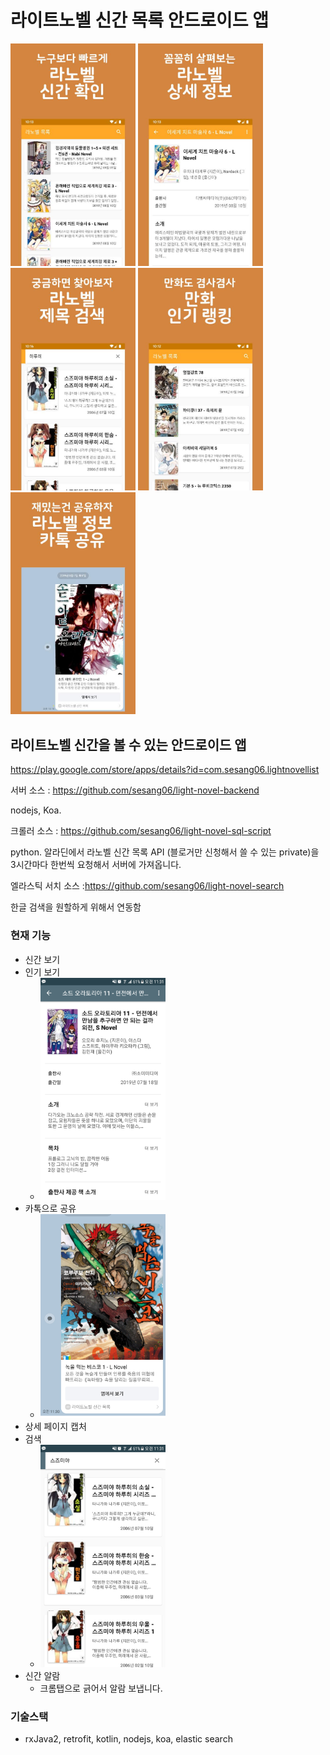 # 라이트노벨 신간 목록 안드로이드 앱

<img src="/screenshot/1.jpg" width="200"> <img src="/screenshot/2.jpg" width="200"> <img src="/screenshot/3.jpg" width="200"> <img src="/screenshot/4.jpg" width="200"> <img src="/screenshot/5.jpg" width="200">

## 라이트노벨 신간을 볼 수 있는 안드로이드 앱

https://play.google.com/store/apps/details?id=com.sesang06.lightnovellist




서버 소스 : https://github.com/sesang06/light-novel-backend

nodejs, Koa.

크롤러 소스 : https://github.com/sesang06/light-novel-sql-script

python. 알라딘에서 라노벨 신간 목록 API (블로거만 신청해서 쓸 수 있는 private)을 3시간마다 한번씩 요청해서 서버에 가져옵니다.

엘라스틱 서치 소스 :https://github.com/sesang06/light-novel-search

한글 검색을 원할하게  위해서 연동함



### 현재 기능

- 신간 보기
- 인기 보기
  - <img src="/screenshot/1.png" width="200">
- 카톡으로 공유
  - <img src="/screenshot/4.png" width="200">
- 상세 페이지 캡처
- 검색
  - <img src="/screenshot/3.png" width="200">
- 신간 알람
  - 크롬탭으로 긁어서 알람 보냅니다.

### 기술스택

- rxJava2, retrofit, kotlin, nodejs, koa, elastic search
